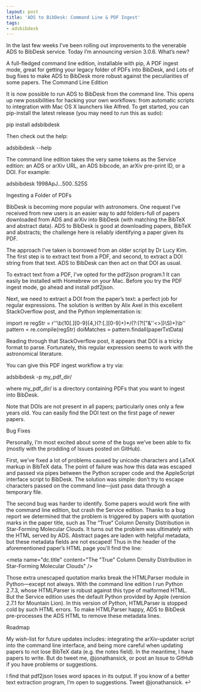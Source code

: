 ```yaml
---
layout: post
title: 'ADS to BibDesk: Command Line & PDF Ingest'
tags:
- adsbibdesk
---
```

In the last few weeks I’ve been rolling out improvements to the venerable ADS to BibDesk service. Today I’m announcing version 3.0.6. What’s new?

A full-fledged command line edition, installable with pip,
A PDF ingest mode, great for getting your legacy folder of PDFs into BibDesk, and
Lots of bug fixes to make ADS to BibDesk more robust against the peculiarities of some papers.
The Command Line Edition

It is now possible to run ADS to BibDesk from the command line. This opens up new possibilities for hacking your own workflows: from automatic scripts to integration with Mac OS X launchers like Alfred. To get started, you can pip-install the latest release (you may need to run this as sudo):

pip install adsbibdesk


Then check out the help:

adsbibdesk --help


The command line edition takes the very same tokens as the Service edition: an ADS or arXiv URL, an ADS bibcode, an arXiv pre-print ID, or a DOI. For example:

adsbibdesk 1998ApJ...500..525S


Ingesting a Folder of PDFs

BibDesk is becoming more popular with astronomers. One request I’ve received from new users is an easier way to add folders-full of papers downloaded from ADS and arXiv into BibDesk (with matching the BibTeX and abstract data). ADS to BibDesk is good at downloading papers, BibTeX and abstracts; the challenge here is reliably identifying a paper given its PDF.

The approach I’ve taken is borrowed from an older script by Dr Lucy Kim. The first step is to extract text from a PDF, and second, to extract a DOI string from that text. ADS to BibDesk can then act on that DOI as usual.

To extract text from a PDF, I’ve opted for the pdf2json program.1 It can easily be installed with Homebrew on your Mac. Before you try the PDF ingest mode, go ahead and install pdf2json.

Next, we need to extract a DOI from the paper’s text: a perfect job for regular expressions. The solution is written by Alix Axel in this excellent StackOverflow post, and the Python implementation is:

import re
regStr = r''\b(10[.][0-9]{4,}(?:[.][0-9]+)*/(?:(?!["&\''<>])\S)+)\b''
pattern = re.compile(regStr)
doiMatches = pattern.findall(paperTxtData)


Reading through that StackOverflow post, it appears that DOI is a tricky format to parse. Fortunately, this regular expression seems to work with the astronomical literature.

You can give this PDF ingest workflow a try via:

adsbibdesk -p my_pdf_dir/


where my_pdf_dir/ is a directory containing PDFs that you want to ingest into BibDesk.

Note that DOIs are not present in all papers; particularly ones only a few years old. You can easily find the DOI text on the first page of newer papers.

Bug Fixes

Personally, I’m most excited about some of the bugs we’ve been able to fix (mostly with the prodding of Issues posted on GitHub).

First, we’ve fixed a lot of problems caused by unicode characters and LaTeX markup in BibTeX data. The point of failure was how this data was escaped and passed via pipes between the Python scraper code and the AppleScript interface script to BibDesk. The solution was simple: don’t try to escape characters passed on the command line—just pass data through a temporary file.

The second bug was harder to identify. Some papers would work fine with the command line edition, but crash the Service edition. Thanks to a bug report we determined that the problem is triggered by papers with quotation marks in the paper title, such as The “True” Column Density Distribution in Star-Forming Molecular Clouds. It turns out the problem was ultimately with the HTML served by ADS. Abstract pages are laden with helpful metadata, but these metadata fields are not escaped! Thus in the header of the aforementioned paper’s HTML page you’ll find the line:

<meta name="dc.title" content="The "True" Column Density Distribution in Star-Forming Molecular Clouds" />


Those extra unescaped quotation marks break the HTMLParser module in Python—except not always. With the command line edition I run Python 2.7.3, whose HTMLParser is robust against this type of malformed HTML. But the Service edition uses the default Python provided by Apple (version 2.7.1 for Mountain Lion). In this version of Python, HTMLParser is stopped cold by such HTML errors. To make HTMLParser happy, ADS to BibDesk pre-processes the ADS HTML to remove these metadata lines.

Roadmap

My wish-list for future updates includes: integrating the arXiv-updater script into the command line interface, and being more careful when updating papers to not lose BibTeX data (e.g. the notes field). In the meantime, I have papers to write. But do tweet me, @jonathansick, or post an Issue to GitHub if you have problems or suggestions.



I find that pdf2json loses word spaces in its output. If you know of a better text extraction program, I’m open to suggestions. Tweet @jonathansick. ↩
